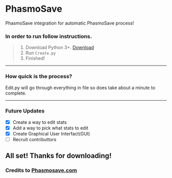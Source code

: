 # PhasmoSave
PhasmoSave integration for automatic PhasmoSave process!

### In order to run follow instructions.

> 1. Download Python 3+. [Download](https://www.python.org/downloads/)
> 2. Run  `Create.py`
> 3. Finished!
------
### How quick is the process? 
Edit.py will go through everything in file so does take about a minute to complete.

-----

### Future Updates
- [x] Create a way to edit stats
- [x] Add a way to pick what stats to edit
- [x] Create Graphical User Interfact(GUI)
- [ ] Recruit contributtors

## All set! Thanks for downloading!
### Credits to [Phasmosave.com](https://phasmosave.com/)
